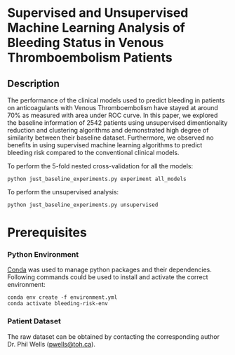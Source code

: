 

# Supervised and Unsupervised Machine Learning Analysis of Bleeding Status in Venous Thromboembolism Patients

## Description
The performance of the clinical models used to predict bleeding in patients on anticoagulants with Venous Thromboembolism have stayed at around 70% as measured with area under ROC curve. In this paper, we explored the baseline information of 2542 patients using unsupervised dimentionality reduction and clustering algorithms and demonstrated high degree of similarity between their baseline dataset. Furthermore, we observed no benefits in using supervised machine learning algorithms to predict bleeding risk compared to the conventional clinical models.

To perform the 5-fold nested cross-validation for all the models:
```
python just_baseline_experiments.py experiment all_models
```
To perform the unsupervised analysis:
```
python just_baseline_experiments.py unsupervised
```

# Prerequisites
### Python Environment
[Conda](https://docs.conda.io/) was used to manage python packages and their dependencies. Following commands could be used to install and activate the correct environment:
```
conda env create -f environment.yml
conda activate bleeding-risk-env
```


### Patient Dataset
The raw dataset can be obtained by contacting the corresponding author Dr. Phil Wells (pwells@toh.ca).


